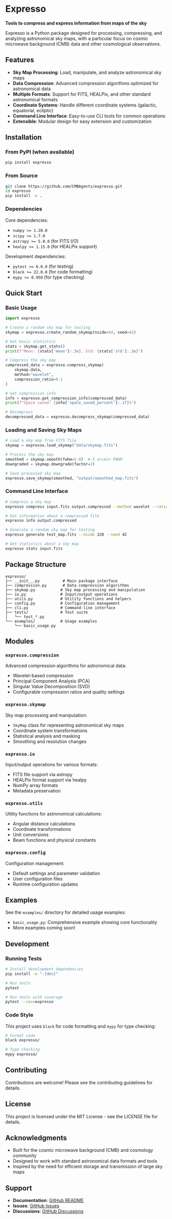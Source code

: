 # Expresso

**Tools to compress and express information from maps of the sky**

Expresso is a Python package designed for processing, compressing, and analyzing astronomical sky maps, with a particular focus on cosmic microwave background (CMB) data and other cosmological observations.

## Features

- **Sky Map Processing**: Load, manipulate, and analyze astronomical sky maps
- **Data Compression**: Advanced compression algorithms optimized for astronomical data
- **Multiple Formats**: Support for FITS, HEALPix, and other standard astronomical formats
- **Coordinate Systems**: Handle different coordinate systems (galactic, equatorial, ecliptic)
- **Command Line Interface**: Easy-to-use CLI tools for common operations
- **Extensible**: Modular design for easy extension and customization

## Installation

### From PyPI (when available)
```bash
pip install expresso
```

### From Source
```bash
git clone https://github.com/CMBAgents/expresso.git
cd expresso
pip install -e .
```

### Dependencies

Core dependencies:
- `numpy >= 1.20.0`
- `scipy >= 1.7.0`
- `astropy >= 5.0.0` (for FITS I/O)
- `healpy >= 1.15.0` (for HEALPix support)

Development dependencies:
- `pytest >= 6.0.0` (for testing)
- `black >= 22.0.0` (for code formatting)
- `mypy >= 0.950` (for type checking)

## Quick Start

### Basic Usage

```python
import expresso

# Create a random sky map for testing
skymap = expresso.create_random_skymap(nside=64, seed=42)

# Get basic statistics
stats = skymap.get_stats()
print(f"Mean: {stats['mean']:.3e}, Std: {stats['std']:.3e}")

# Compress the sky map
compressed_data = expresso.compress_skymap(
    skymap.data, 
    method="wavelet", 
    compression_ratio=0.1
)

# Get compression info
info = expresso.get_compression_info(compressed_data)
print(f"Space saved: {info['space_saved_percent']:.1f}%")

# Decompress
decompressed_data = expresso.decompress_skymap(compressed_data)
```

### Loading and Saving Sky Maps

```python
# Load a sky map from FITS file
skymap = expresso.load_skymap("data/skymap.fits")

# Process the sky map
smoothed = skymap.smooth(fwhm=5.0)  # 5 arcmin FWHM
downgraded = skymap.downgrade(factor=2)

# Save processed sky map
expresso.save_skymap(smoothed, "output/smoothed_map.fits")
```

### Command Line Interface

```bash
# Compress a sky map
expresso compress input.fits output.compressed --method wavelet --ratio 0.1

# Get information about a compressed file
expresso info output.compressed

# Generate a random sky map for testing
expresso generate test_map.fits --nside 128 --seed 42

# Get statistics about a sky map
expresso stats input.fits
```

## Package Structure

```
expresso/
├── __init__.py          # Main package interface
├── compression.py       # Data compression algorithms
├── skymap.py           # Sky map processing and manipulation
├── io.py               # Input/output operations
├── utils.py            # Utility functions and helpers
├── config.py           # Configuration management
├── cli.py              # Command-line interface
├── tests/              # Test suite
│   └── test_*.py
└── examples/           # Usage examples
    └── basic_usage.py
```

## Modules

### `expresso.compression`
Advanced compression algorithms for astronomical data:
- Wavelet-based compression
- Principal Component Analysis (PCA)
- Singular Value Decomposition (SVD)
- Configurable compression ratios and quality settings

### `expresso.skymap`
Sky map processing and manipulation:
- `SkyMap` class for representing astronomical sky maps
- Coordinate system transformations
- Statistical analysis and masking
- Smoothing and resolution changes

### `expresso.io`
Input/output operations for various formats:
- FITS file support via astropy
- HEALPix format support via healpy
- NumPy array formats
- Metadata preservation

### `expresso.utils`
Utility functions for astronomical calculations:
- Angular distance calculations
- Coordinate transformations
- Unit conversions
- Beam functions and physical constants

### `expresso.config`
Configuration management:
- Default settings and parameter validation
- User configuration files
- Runtime configuration updates

## Examples

See the `examples/` directory for detailed usage examples:

- `basic_usage.py`: Comprehensive example showing core functionality
- More examples coming soon!

## Development

### Running Tests

```bash
# Install development dependencies
pip install -e ".[dev]"

# Run tests
pytest

# Run tests with coverage
pytest --cov=expresso
```

### Code Style

This project uses `black` for code formatting and `mypy` for type checking:

```bash
# Format code
black expresso/

# Type checking
mypy expresso/
```

## Contributing

Contributions are welcome! Please see the contributing guidelines for details.

## License

This project is licensed under the MIT License - see the LICENSE file for details.

## Acknowledgments

- Built for the cosmic microwave background (CMB) and cosmology community
- Designed to work with standard astronomical data formats and tools
- Inspired by the need for efficient storage and transmission of large sky maps

## Support

- **Documentation**: [GitHub README](https://github.com/CMBAgents/expresso#readme)
- **Issues**: [GitHub Issues](https://github.com/CMBAgents/expresso/issues)
- **Discussions**: [GitHub Discussions](https://github.com/CMBAgents/expresso/discussions)
